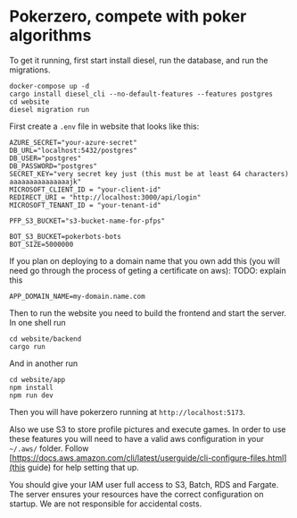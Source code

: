 # Pokerzero, compete with poker algorithms

To get it running, first start install diesel, run the database, and run the migrations.

```
docker-compose up -d
cargo install diesel_cli --no-default-features --features postgres
cd website
diesel migration run
```

First create a `.env` file in website that looks like this:

```
AZURE_SECRET="your-azure-secret"
DB_URL="localhost:5432/postgres"
DB_USER="postgres"
DB_PASSWORD="postgres"
SECRET_KEY="very secret key just (this must be at least 64 characters) aaaaaaaaaaaaaaajk"
MICROSOFT_CLIENT_ID = "your-client-id"
REDIRECT_URI = "http://localhost:3000/api/login"
MICROSOFT_TENANT_ID = "your-tenant-id"

PFP_S3_BUCKET="s3-bucket-name-for-pfps"

BOT_S3_BUCKET=pokerbots-bots
BOT_SIZE=5000000
```

If you plan on deploying to a domain name that you own add this (you will need go through the process
of geting a certificate on aws):
TODO: explain this

```
APP_DOMAIN_NAME=my-domain.name.com
```

Then to run the website you need to build the frontend and start the server. In one shell run

```
cd website/backend
cargo run
```

And in another run

```
cd website/app
npm install
npm run dev
```

Then you will have pokerzero running at `http://localhost:5173`.

Also we use S3 to store profile pictures and execute games. In order to use these
features you will need to have a valid aws configuration in your `~/.aws/` folder.
Follow [https://docs.aws.amazon.com/cli/latest/userguide/cli-configure-files.html](this guide)
for help setting that up.

You should give your IAM user full access to S3, Batch, RDS and Fargate. The server
ensures your resources have the correct configuration on startup. We are not
responsible for accidental costs.
